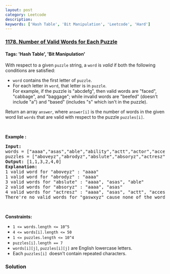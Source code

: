 ```yaml
---
layout: post
category: Leetcode
description: 
keywords: ['Hash Table', 'Bit Manipulation', 'Leetcode', 'Hard']
---
```

### [1178. Number of Valid Words for Each Puzzle](https://leetcode.com/problems/number-of-valid-words-for-each-puzzle)

#### Tags: 'Hash Table', 'Bit Manipulation'

<div class="content__u3I1 question-content__JfgR"><div>With respect to a given <code>puzzle</code> string, a <code>word</code> is <em>valid</em> if both the following conditions are satisfied:
<ul>
<li><code>word</code> contains the first letter of <code>puzzle</code>.</li>
<li>For each letter in <code>word</code>, that letter is in <code>puzzle</code>.<br/>
	For example, if the puzzle is "abcdefg", then valid words are "faced", "cabbage", and "baggage"; while invalid words are "beefed" (doesn't include "a") and "based" (includes "s" which isn't in the puzzle).</li>
</ul>
Return an array <code>answer</code>, where <code>answer[i]</code> is the number of words in the given word list <code>words</code> that are valid with respect to the puzzle <code>puzzles[i]</code>.
<p> </p>
<p><strong>Example :</strong></p>
<pre><strong>Input:</strong> 
words = ["aaaa","asas","able","ability","actt","actor","access"], 
puzzles = ["aboveyz","abrodyz","abslute","absoryz","actresz","gaswxyz"]
<strong>Output:</strong> [1,1,3,2,4,0]
<strong>Explanation:</strong>
1 valid word for "aboveyz" : "aaaa" 
1 valid word for "abrodyz" : "aaaa"
3 valid words for "abslute" : "aaaa", "asas", "able"
2 valid words for "absoryz" : "aaaa", "asas"
4 valid words for "actresz" : "aaaa", "asas", "actt", "access"
There're no valid words for "gaswxyz" cause none of the words in the list contains letter 'g'.
</pre>
<p> </p>
<p><strong>Constraints:</strong></p>
<ul>
<li><code>1 &lt;= words.length &lt;= 10^5</code></li>
<li><code>4 &lt;= words[i].length &lt;= 50</code></li>
<li><code>1 &lt;= puzzles.length &lt;= 10^4</code></li>
<li><code>puzzles[i].length == 7</code></li>
<li><code>words[i][j]</code>, <code>puzzles[i][j]</code> are English lowercase letters.</li>
<li>Each <code>puzzles[i] </code>doesn't contain repeated characters.</li>
</ul>
</div></div>

### Solution
